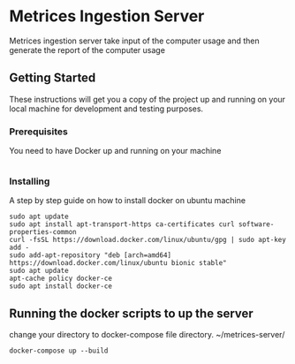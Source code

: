 # Metrices Ingestion Server

Metrices ingestion server take input of the computer usage and then generate the report of the computer usage
## Getting Started

These instructions will get you a copy of the project up and running on your local machine for development and testing purposes. 

### Prerequisites

You need to have Docker up and running on your machine

```
```

### Installing

A step by step guide on how to install docker on ubuntu machine
```
sudo apt update
sudo apt install apt-transport-https ca-certificates curl software-properties-common
curl -fsSL https://download.docker.com/linux/ubuntu/gpg | sudo apt-key add -
sudo add-apt-repository "deb [arch=amd64] https://download.docker.com/linux/ubuntu bionic stable"
sudo apt update
apt-cache policy docker-ce
sudo apt install docker-ce
```

## Running the docker scripts to up the server
change your directory to docker-compose file directory. ~/metrices-server/
```
docker-compose up --build
```

